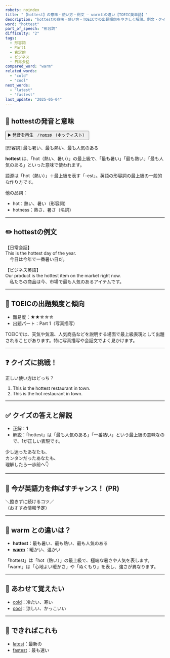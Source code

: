 ```yaml
---
robots: noindex
title: "【hottest】の意味・使い方・例文 ― warmとの違い【TOEIC英単語】"
description: "hottestの意味・使い方・TOEICでの出題傾向をやさしく解説。例文・クイズ付きでwarmとの違いもわかりやすく学べます。"
word: "hottest"
part_of_speech: "形容詞"
difficulty: "2"
tags:
  - 形容詞
  - Part1
  - 肯定的
  - ビジネス
  - 日常会話
compared_word: "warm"
related_words:
  - "cold"
  - "cool"
next_words:
  - "latest"
  - "fastest"
last_update: "2025-05-04"
---
```


## 🔰 hottestの発音と意味

<button class="play-audio" onclick="playTTS('hottest')">
  <span class="play-audio-main">
    ▶️ 発音を再生　/ˈhɒtɪst/
  </span>
  <span class="play-audio-sub">
    （ホッティスト）
  </span>
</button>

[形容詞] 最も暑い、最も熱い、最も人気のある

**hottest** は、「hot（熱い、暑い）」の最上級で、「最も暑い」「最も熱い」「最も人気のある」といった意味で使われます。

語源は「hot（熱い）」＋最上級を表す「-est」。英語の形容詞の最上級の一般的な作り方です。

他の品詞：  
- hot：熱い、暑い（形容詞）
- hotness：熱さ、暑さ（名詞）

---

## ✏️ hottestの例文

【日常会話】  
This is the hottest day of the year.  
　今日は今年で一番暑い日だ。

【ビジネス英語】  
Our product is the hottest item on the market right now.  
　私たちの商品は今、市場で最も人気のあるアイテムです。

---

## 🎯 TOEICの出題頻度と傾向

- 難易度：★★☆☆☆
- 出題パート：Part 1（写真描写）

TOEICでは、天気や気温、人気商品などを説明する場面で最上級表現として出題されることがあります。特に写真描写や会話文でよく見かけます。

---

## ❓ クイズに挑戦！

正しい使い方はどっち？

1. This is the hottest restaurant in town.  
2. This is the hot restaurant in town.

---

## ✅ クイズの答えと解説

- 正解：**1**
- 解説：「hottest」は「最も人気のある」「一番熱い」という最上級の意味なので、1が正しい表現です。

少し迷ったあなたも、  
カンタンだったあなたも、  
理解したら一歩前へ👇️

---

## 🚀 今が英語力を伸ばすチャンス！ (PR)

<div class="info-center">
＼飽きずに続けるコツ／<br>  
（おすすめ情報予定）
</div>

---

## 🤔  warm との違いは？

- **hottest**：最も暑い、最も熱い、最も人気のある
- **[warm](/warm)**：暖かい、温かい

「hottest」は「hot（熱い）」の最上級で、極端な暑さや人気を表します。「warm」は「心地よい暖かさ」や「ぬくもり」を表し、強さが異なります。

---

## 🧩 あわせて覚えたい

- [cold](/cold)：冷たい、寒い
- [cool](/cool)：涼しい、かっこいい

---

## 📖 できればこれも

- [latest](/latest)：最新の
- [fastest](/fastest)：最も速い

<!-- cvid: aid40_bid27 -->
